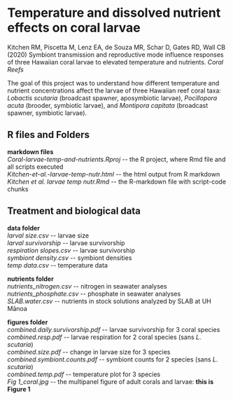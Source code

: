 # Temperature and dissolved nutrient effects on coral larvae  
Kitchen RM, Piscetta M, Lenz EA, de Souza MR, Schar D, Gates RD, Wall CB (2020) Symbiont transmission and reproductive mode influence responses of three Hawaiian coral larvae to elevated temperature and nutrients. *Coral Reefs*  

The goal of this project was to understand how different temperature and nutrient concentrations affect the larvae of three Hawaiian reef coral taxa: *Lobactis scutaria* (broadcast spawner, aposymbiotic larvae), *Pocillopora acuta* (brooder, symbiotic larvae), and *Montipora capitata* (broadcast spawner, symbiotic larvae).  

## R files and Folders  
  **markdown files**  
    *Coral-larvae-temp-and-nutrients.Rproj* -- the R project, where Rmd file and all scripts executed  
    *Kitchen-et-al.-larvae-temp-nutr.html*  -- the html output from R markdown  
    *Kitchen et al. larvae temp nutr.Rmd* -- the R-markdown file with script-code chunks  

## Treatment and biological data  
 **data folder**  
     *larval size.csv* -- larvae size  
     *larval survivorship* -- larvae survivorship    
     *respiration slopes.csv* -- larvae survivorship   
     *symbiont density.csv* -- symbiont densities  
     *temp data.csv* -- temperature data  
       
   **nutrients folder**  
     *nutrients_nitrogen.csv* -- nitrogen in seawater analyses  
     *nutrients_phosphate.csv* -- phosphate in seawater analyses  
     *SLAB.water.csv* -- nutrients in stock solutions analyzed by SLAB at UH Mānoa  
    
 **figures folder**   
    *combined.daily.survivorship.pdf* -- larvae survivorship for 3 coral species  
    *combined.resp.pdf* -- larvae respiration for 2 coral species (sans *L. scutaria*)  
    *combined.size.pdf* -- change in larvae size for 3 species  
    *combined.symbiont.counts.pdf* -- symbiont counts for 2 species (sans *L. scutaria*)  
    *combined.temp.pdf* -- temperature plot for 3 species   
    *Fig 1_coral.jpg* -- the multipanel figure of adult corals and larvae: **this is Figure 1**  
    


